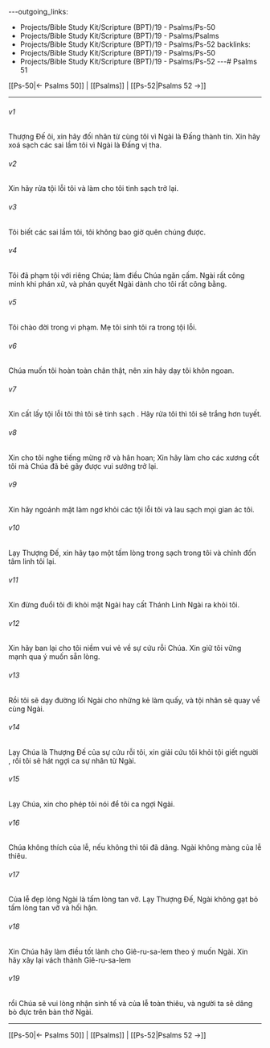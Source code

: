 ---outgoing_links:
  - Projects/Bible Study Kit/Scripture (BPT)/19 - Psalms/Ps-50
  - Projects/Bible Study Kit/Scripture (BPT)/19 - Psalms/Psalms
  - Projects/Bible Study Kit/Scripture (BPT)/19 - Psalms/Ps-52
backlinks:
  - Projects/Bible Study Kit/Scripture (BPT)/19 - Psalms/Ps-50
  - Projects/Bible Study Kit/Scripture (BPT)/19 - Psalms/Ps-52
---# Psalms 51

[[Ps-50|← Psalms 50]] | [[Psalms]] | [[Ps-52|Psalms 52 →]]
***



###### v1 
Thượng Đế ôi, xin hãy đối nhân từ cùng tôi vì Ngài là Đấng thành tín. Xin hãy xoá sạch các sai lầm tôi vì Ngài là Đấng vị tha. 

###### v2 
Xin hãy rửa tội lỗi tôi và làm cho tôi tinh sạch trở lại. 

###### v3 
Tôi biết các sai lầm tôi, tôi không bao giờ quên chúng được. 

###### v4 
Tôi đã phạm tội với riêng Chúa; làm điều Chúa ngăn cấm. Ngài rất công minh khi phán xử, và phán quyết Ngài dành cho tôi rất công bằng. 

###### v5 
Tôi chào đời trong vi phạm. Mẹ tôi sinh tôi ra trong tội lỗi. 

###### v6 
Chúa muốn tôi hoàn toàn chân thật, nên xin hãy dạy tôi khôn ngoan. 

###### v7 
Xin cất lấy tội lỗi tôi thì tôi sẽ tinh sạch . Hãy rửa tôi thì tôi sẽ trắng hơn tuyết. 

###### v8 
Xin cho tôi nghe tiếng mừng rỡ và hân hoan; Xin hãy làm cho các xương cốt tôi mà Chúa đã bẻ gãy được vui sướng trở lại. 

###### v9 
Xin hãy ngoảnh mặt làm ngơ khỏi các tội lỗi tôi và lau sạch mọi gian ác tôi. 

###### v10 
Lạy Thượng Đế, xin hãy tạo một tấm lòng trong sạch trong tôi và chỉnh đốn tâm linh tôi lại. 

###### v11 
Xin đừng đuổi tôi đi khỏi mặt Ngài hay cất Thánh Linh Ngài ra khỏi tôi. 

###### v12 
Xin hãy ban lại cho tôi niềm vui vẻ về sự cứu rỗi Chúa. Xin giữ tôi vững mạnh qua ý muốn sẵn lòng. 

###### v13 
Rồi tôi sẽ dạy đường lối Ngài cho những kẻ làm quấy, và tội nhân sẽ quay về cùng Ngài. 

###### v14 
Lạy Chúa là Thượng Đế của sự cứu rỗi tôi, xin giải cứu tôi khỏi tội giết người , rồi tôi sẽ hát ngợi ca sự nhân từ Ngài. 

###### v15 
Lạy Chúa, xin cho phép tôi nói để tôi ca ngợi Ngài. 

###### v16 
Chúa không thích của lễ, nếu không thì tôi đã dâng. Ngài không màng của lễ thiêu. 

###### v17 
Của lễ đẹp lòng Ngài là tấm lòng tan vỡ. Lạy Thượng Đế, Ngài không gạt bỏ tấm lòng tan vỡ và hối hận. 

###### v18 
Xin Chúa hãy làm điều tốt lành cho Giê-ru-sa-lem theo ý muốn Ngài. Xin hãy xây lại vách thành Giê-ru-sa-lem 

###### v19 
rồi Chúa sẽ vui lòng nhận sinh tế và của lễ toàn thiêu, và người ta sẽ dâng bò đực trên bàn thờ Ngài.

***
[[Ps-50|← Psalms 50]] | [[Psalms]] | [[Ps-52|Psalms 52 →]]
